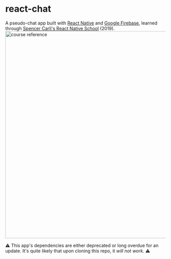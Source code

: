 # react-chat
A pseudo-chat app built with [React Native](https://reactnative.dev/) and [Google Firebase](https://firebase.google.com/), learned through [Spencer Carli's React Native School](learn.reactnativeschool.com) (2019).  
<img src="https://reactnativeschool.com/static/58202d91c8d5e00c49c5859424a3d940/00d43/reference.png" alt="course reference" width="650"/>  

⚠️ This app's dependencies are either deprecated or long overdue for an update. It's quite likely that upon cloning this repo, it _will not work._ ⚠️

